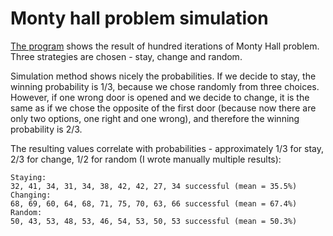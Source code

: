 # Monty hall problem simulation
[The program](montyhall.py) shows the result of hundred iterations of Monty Hall problem. Three strategies are chosen - stay, change and random. 

Simulation method shows nicely the probabilities. If we decide to stay, the winning probability is 1/3, because we chose randomly from three choices. However, if one wrong door is opened and we decide to change, it is the same as if we chose the opposite of the first door (because now there are only two options, one right and one wrong), and therefore the winning probability is 2/3.

The resulting values correlate with probabilities - approximately 1/3 for stay, 2/3 for change, 1/2 for random (I wrote manually multiple results):

```
Staying:
32, 41, 34, 31, 34, 38, 42, 42, 27, 34 successful (mean = 35.5%)
Changing:
68, 69, 60, 64, 68, 71, 75, 70, 63, 66 successful (mean = 67.4%)
Random:
50, 43, 53, 48, 53, 46, 54, 53, 50, 53 successful (mean = 50.3%)
```